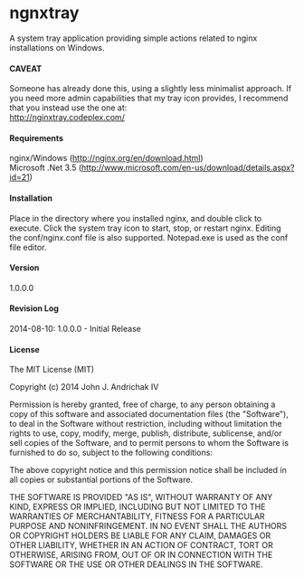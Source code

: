 ngnxtray
========

A system tray application providing simple actions related to nginx
installations on Windows.

#### CAVEAT ####
Someone has already done this, using a slightly less minimalist approach.
If you need more admin capabilities that my tray icon provides, I recommend
that you instead use the one at:  
http://nginxtray.codeplex.com/


#### Requirements ####
nginx/Windows (http://nginx.org/en/download.html)  
Microsoft .Net 3.5 (http://www.microsoft.com/en-us/download/details.aspx?id=21)
  
#### Installation ####
Place in the directory where you installed nginx, and double click to
execute.  Click the system tray icon to start, stop, or restart nginx.
Editing the conf/nginx.conf file is also supported.  Notepad.exe is
used as the conf file editor.
 
#### Version ####
1.0.0.0
      
#### Revision Log ####
2014-08-10: 1.0.0.0 - Initial Release
 
#### License ####
The MIT License (MIT)
  
Copyright (c) 2014 John J. Andrichak IV
 
Permission is hereby granted, free of charge, to any person obtaining a copy
of this software and associated documentation files (the "Software"), to deal
in the Software without restriction, including without limitation the rights
to use, copy, modify, merge, publish, distribute, sublicense, and/or sell
copies of the Software, and to permit persons to whom the Software is
furnished to do so, subject to the following conditions:
  
The above copyright notice and this permission notice shall be included in
all copies or substantial portions of the Software.
  
THE SOFTWARE IS PROVIDED "AS IS", WITHOUT WARRANTY OF ANY KIND, EXPRESS OR
IMPLIED, INCLUDING BUT NOT LIMITED TO THE WARRANTIES OF MERCHANTABILITY,
FITNESS FOR A PARTICULAR PURPOSE AND NONINFRINGEMENT. IN NO EVENT SHALL THE
AUTHORS OR COPYRIGHT HOLDERS BE LIABLE FOR ANY CLAIM, DAMAGES OR OTHER
LIABILITY, WHETHER IN AN ACTION OF CONTRACT, TORT OR OTHERWISE, ARISING FROM,
OUT OF OR IN CONNECTION WITH THE SOFTWARE OR THE USE OR OTHER DEALINGS IN
THE SOFTWARE.
 

